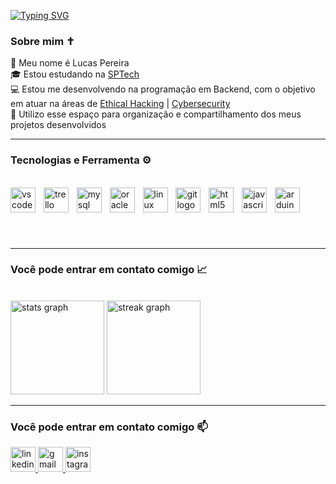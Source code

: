 [![Typing SVG](https://readme-typing-svg.herokuapp.com?font=Fira+Code&pause=1000&width=435&lines=Seja+bem-vindo+ao+meu+perfil+%E2%9C%8C%EF%B8%8F)](https://git.io/typing-svg)

### **Sobre mim** ✝️
👀 Meu nome é Lucas Pereira <br>
🎓 Estou estudando na [SPTech](https://www.sptech.school/) <br>
💻 Estou me desenvolvendo na programação em Backend, com o objetivo em atuar na áreas de [Ethical Hacking](https://www.ibm.com/br-pt/topics/ethical-hacking) | [Cybersecurity](https://www.ibm.com/br-pt/topics/cybersecurity) <br>
📁 Utilizo esse espaço para organização e compartilhamento dos meus projetos desenvolvidos <br>

---

### **Tecnologias e Ferramenta** ⚙️
<br clear="both">

<div align="left">
  <img src="https://img.shields.io/badge/Visual Studio Code-007ACC?logo=visualstudiocode&logoColor=white&style=for-the-badge" height="40" alt="vscode logo"  />
  <img width="5" />
  <img src="https://img.shields.io/badge/Trello-0052CC?logo=trello&logoColor=white&style=for-the-badge" height="40" alt="trello logo"  />
  <img width="5" />
  <img src="https://img.shields.io/badge/MySQL-4479A1?logo=mysql&logoColor=white&style=for-the-badge" height="40" alt="mysql logo"  />
  <img width="5" />
  <img src="https://img.shields.io/badge/Oracle-F80000?logo=oracle&logoColor=white&style=for-the-badge" height="40" alt="oracle logo"  />
  <img width="5" />
  <img src="https://img.shields.io/badge/Linux-FCC624?logo=linux&logoColor=black&style=for-the-badge" height="40" alt="linux logo"  />
  <img width="5" />
  <img src="https://img.shields.io/badge/Git-F05032?logo=git&logoColor=white&style=for-the-badge" height="40" alt="git logo"  />
  <img width="5" />
  <img src="https://img.shields.io/badge/HTML5-E34F26?logo=html5&logoColor=white&style=for-the-badge" height="40" alt="html5 logo"  />
  <img width="5" />
  <img src="https://img.shields.io/badge/JavaScript-F7DF1E?logo=javascript&logoColor=black&style=for-the-badge" height="40" alt="javascript logo"  />
  <img width="5" />
  <img src="https://img.shields.io/badge/Arduino-00979D?logo=arduino&logoColor=white&style=for-the-badge" height="40" alt="arduino logo"  />
</div>

###
<br>

---

### **Você pode entrar em contato comigo** 📈
<br clear="both">

<div align="left">
  <img src="https://github-readme-stats.vercel.app/api?username=LPAmorim&hide_title=false&hide_rank=false&show_icons=true&include_all_commits=true&count_private=true&disable_animations=false&theme=apprentice&locale=en&hide_border=false&order=1" height="150" alt="stats graph"  />
  <img src="https://streak-stats.demolab.com?user=LPAmorim&locale=pt-br&mode=daily&theme=apprentice&hide_border=false&border_radius=10&order=3" height="150" alt="streak graph"  />
</div>


---
### **Você pode entrar em contato comigo** 📫
<div align="left">
  <a href="https://www.linkedin.com/in/LucasAmorim-lcxAmorim/" target="_blank">
    <img src="https://img.shields.io/static/v1?message=LinkedIn&logo=linkedin&label=&color=0077B5&logoColor=white&labelColor=&style=flat" height="40" alt="linkedin logo"  />
  </a>
  <a href="eticalscriptsilent@gmail.com" target="_blank">
    <img src="https://img.shields.io/static/v1?message=Gmail&logo=gmail&label=&color=D14836&logoColor=white&labelColor=&style=flat" height="40" alt="gmail logo"  />
  </a>
  <a href="https://www.instagram.com/lcx.amorim/" target="_blank">
    <img src="https://img.shields.io/static/v1?message=Instagram&logo=instagram&label=&color=E4405F&logoColor=white&labelColor=&style=flat" height="40" alt="instagram logo"  />
  </a>
</div>
